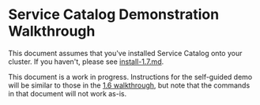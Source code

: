 # Service Catalog Demonstration Walkthrough

This document assumes that you've installed Service Catalog onto your cluster.
If you haven't, please see [install-1.7.md](./install-1.7.md).

This document is a work in progress. Instructions for the self-guided demo
will be similar to those in the [1.6 walkthrough](./walkthrough-1.6.md),
but note that the commands in that document will not work as-is.
